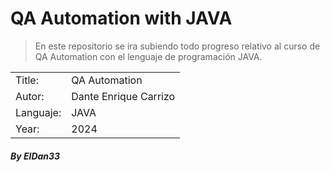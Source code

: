 # QA Automation with JAVA

> En este repositorio se ira subiendo todo progreso relativo al curso de QA Automation con el lenguaje de programación JAVA.
<table>
  <tr>
    <td>Title:</td>
    <td>QA Automation</td>
  </tr>
  <tr>
    <td>Autor:</td>
    <td>Dante Enrique Carrizo</td>
  </tr>
  <tr>
    <td>Languaje:</td>
    <td>JAVA</td>
  </tr>
  <tr>
    <td>Year:</td>
    <td>2024</td>
  </tr>
</table>

##### By ElDan33
